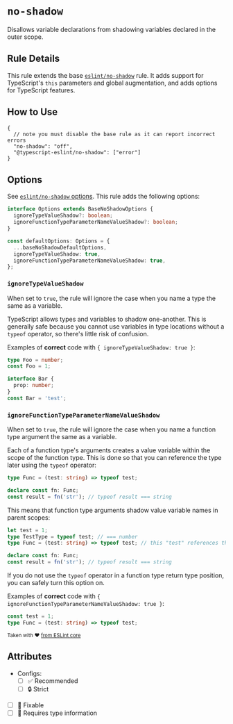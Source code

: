 # `no-shadow`

Disallows variable declarations from shadowing variables declared in the outer scope.

## Rule Details

This rule extends the base [`eslint/no-shadow`](https://eslint.org/docs/rules/no-shadow) rule.
It adds support for TypeScript's `this` parameters and global augmentation, and adds options for TypeScript features.

## How to Use

```jsonc
{
  // note you must disable the base rule as it can report incorrect errors
  "no-shadow": "off",
  "@typescript-eslint/no-shadow": ["error"]
}
```

## Options

See [`eslint/no-shadow` options](https://eslint.org/docs/rules/no-shadow#options).
This rule adds the following options:

```ts
interface Options extends BaseNoShadowOptions {
  ignoreTypeValueShadow?: boolean;
  ignoreFunctionTypeParameterNameValueShadow?: boolean;
}

const defaultOptions: Options = {
  ...baseNoShadowDefaultOptions,
  ignoreTypeValueShadow: true,
  ignoreFunctionTypeParameterNameValueShadow: true,
};
```

### `ignoreTypeValueShadow`

When set to `true`, the rule will ignore the case when you name a type the same as a variable.

TypeScript allows types and variables to shadow one-another. This is generally safe because you cannot use variables in type locations without a `typeof` operator, so there's little risk of confusion.

Examples of **correct** code with `{ ignoreTypeValueShadow: true }`:

```ts
type Foo = number;
const Foo = 1;

interface Bar {
  prop: number;
}
const Bar = 'test';
```

### `ignoreFunctionTypeParameterNameValueShadow`

When set to `true`, the rule will ignore the case when you name a function type argument the same as a variable.

Each of a function type's arguments creates a value variable within the scope of the function type. This is done so that you can reference the type later using the `typeof` operator:

```ts
type Func = (test: string) => typeof test;

declare const fn: Func;
const result = fn('str'); // typeof result === string
```

This means that function type arguments shadow value variable names in parent scopes:

```ts
let test = 1;
type TestType = typeof test; // === number
type Func = (test: string) => typeof test; // this "test" references the argument, not the variable

declare const fn: Func;
const result = fn('str'); // typeof result === string
```

If you do not use the `typeof` operator in a function type return type position, you can safely turn this option on.

Examples of **correct** code with `{ ignoreFunctionTypeParameterNameValueShadow: true }`:

```ts
const test = 1;
type Func = (test: string) => typeof test;
```

<sup>

Taken with ❤️ [from ESLint core](https://github.com/eslint/eslint/blob/main/docs/rules/no-shadow.md)

</sup>

## Attributes

- Configs:
  - [ ] ✅ Recommended
  - [ ] 🔒 Strict
- [ ] 🔧 Fixable
- [ ] 💭 Requires type information
